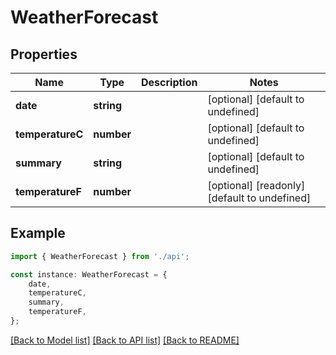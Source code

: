 # WeatherForecast


## Properties

Name | Type | Description | Notes
------------ | ------------- | ------------- | -------------
**date** | **string** |  | [optional] [default to undefined]
**temperatureC** | **number** |  | [optional] [default to undefined]
**summary** | **string** |  | [optional] [default to undefined]
**temperatureF** | **number** |  | [optional] [readonly] [default to undefined]

## Example

```typescript
import { WeatherForecast } from './api';

const instance: WeatherForecast = {
    date,
    temperatureC,
    summary,
    temperatureF,
};
```

[[Back to Model list]](../README.md#documentation-for-models) [[Back to API list]](../README.md#documentation-for-api-endpoints) [[Back to README]](../README.md)
